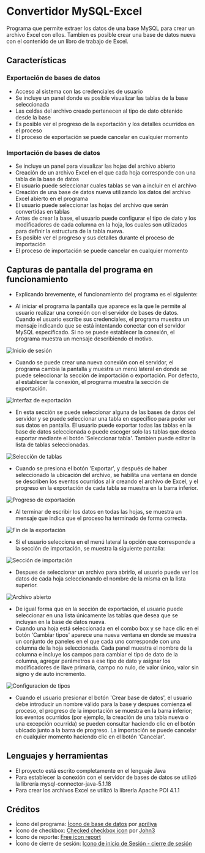 # Convertidor MySQL-Excel
Programa que permite extraer los datos de una base MySQL para crear un archivo Excel con ellos.
Tambien es posible crear una base de datos nueva con el contenido de un libro de trabajo de Excel.

## Características
### Exportación de bases de datos
* Acceso al sistema con las credenciales de usuario
* Se incluye un panel donde es posible visualizar las tablas de la base seleccionada
* Las celdas del archivo creado pertenecen al tipo de dato obtenido desde la base
* Es posible ver el progreso de la exportación y los detalles ocurridos en el proceso
* El proceso de exportación se puede cancelar en cualquier momento

### Importación de bases de datos
* Se incluye un panel para visualizar las hojas del archivo abierto
* Creación de un archivo Excel en el que cada hoja corresponde con una tabla de la base de datos
* El usuario puede seleccionar cuales tablas se van a incluir en el archivo
* Creación de una base de datos nueva utilizando los datos del archivo Excel abierto en el programa
* El usuario puede seleccionar las hojas del archivo que serán convertidas en tablas
* Antes de crear la base, el usuario puede configurar el tipo de dato y los modificadores de cada columna en la hoja, los cuales son utilizados para definir la estructura de la tabla nueva.
* Es posible ver el progreso y sus detalles durante el proceso de importación
* El proceso de importación se puede cancelar en cualquier momento

## Capturas de pantalla del programa en funcionamiento
* Explicando brevemente, el funcionamiento del programa es el siguiente:

* Al iniciar el programa la pantalla que aparece es la que le permite al usuario realizar una conexión con el servidor de bases de datos. Cuando el usuario escribe sus credenciales, el programa muestra un mensaje indicando que se está intentando conectar con el servidor MySQL especificado. Si no se puede establecer la conexión, el programa muestra un mensaje describiendo el motivo.

![Inicio de sesión](Imagen1.png)

* Cuando se puede crear una nueva conexión con el servidor, el programa cambia la pantalla y muestra un menú lateral en donde se puede seleccionar la sección de importación o exportación. Por defecto, al establecer la conexión, el programa muestra la sección de exportación.

![Interfaz de exportación](Imagen2.png)

* En esta sección se puede seleccionar alguna de las bases de datos del servidor y se puede seleccionar una tabla en específico para poder ver sus datos en pantalla. El usuario puede exportar todas las tablas en la base de datos seleccionada o puede escoger solo las tablas que desea exportar mediante el botón 'Seleccionar tabla'. Tambien puede editar la lista de tablas seleccionadas.

![Selección de tablas](Imagen3.png)

* Cuando se presiona el botón 'Exportar', y después de haber seleccionado la ubicación del archivo, se habilita una ventana en donde se describen los eventos ocurridos al ir creando el archivo de Excel, y el progreso en la exportación de cada tabla se muestra en la barra inferior.

![Progreso de exportación](Imagen4.png)

* Al terminar de escribir los datos en todas las hojas, se muestra un mensaje que indica que el proceso ha terminado de forma correcta.

![Fin de la exportación](Imagen5.png)

* Si el usuario selecciona en el menú lateral la opción que corresponde a la sección de importación, se muestra la siguiente pantalla:

![Sección de importación](Imagen6.png)

* Despues de seleccionar un archivo para abrirlo, el usuario puede ver los datos de cada hoja seleccionando el nombre de la misma en la lista superior.

![Archivo abierto](Imagen7.png)

* De igual forma que en la sección de exportación, el usuario puede seleccionar en una lista únicamente las tablas que desea que se incluyan en la base de datos nueva. 
* Cuando una hoja está seleccionada en el combo box y se hace clic en el botón 'Cambiar tipos' aparece una nueva ventana en donde se muestra un conjunto de paneles en el que cada uno corresponde con una columna de la hoja seleccionada. Cada panel muestra el nombre de la columna e incluye los campos para cambiar el tipo de dato de la columna, agregar parámetros a ese tipo de dato y asignar los modificadores de llave primaria, campo no nulo, de valor único, valor sin signo y de auto incremento. 

![Configuracion de tipos](Imagen8.png)

* Cuando el usuario presionar el botón 'Crear base de datos', el usuario debe introducir un nombre válido para la base y despues comienza el proceso, el progreso de la importación se muestra en la barra inferior; los eventos ocurridos (por ejemplo, la creación de una tabla nueva o una excepción ocurrida) se pueden consultar haciendo clic en el botón ubicado junto a la barra de progreso. La importación se puede cancelar en cualquier momento haciendo clic en el botón 'Cancelar'.

## Lenguajes y herramientas
* El proyecto está escrito completamente en el lenguaje Java
* Para establecer la conexión con el servidor de bases de datos se utilizó la librería mysql-connector-java-5.1.18
* Para crear los archivos Excel se utilizó la librería Apache POI 4.1.1

## Créditos
* Ícono del programa: [Ícono de base de datos](https://es.pngtree.com/freepng/database-icon-design--interaction-icon-vector-design_4158835.html) por [apriliya](https://es.pngtree.com/apriliya_10564130?type=1)
* Ícono de checkbox: [Checked checkbox icon](https://toppng.com/checked-checkbox-icon-checkbox-ico-PNG-free-PNG-Images_229651) por [John3](https://toppng.com/john3)
* Ícono de reporte: [Free icon report](https://flyclipart.com/es/free-icon-reports-report-icon-free-text-clothing-apparel-hd-png-download-1254786)
* Ícono de cierre de sesión: [Icono de inicio de Sesión - cierre de sesión](https://www.freepng.es/png-iaybnc/)